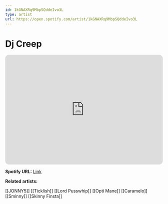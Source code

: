 ```yaml
---
id: 1kGNAXRq9MbpSQddeIvo3L
type: artist
url: https://open.spotify.com/artist/1kGNAXRq9MbpSQddeIvo3L
---
```

# Dj Creep

<iframe style="border-radius:12px" src="https://open.spotify.com/embed/artist/1kGNAXRq9MbpSQddeIvo3L" width="100%" height="352" frameBorder="0" allowfullscreen="" allow="autoplay; clipboard-write; encrypted-media; fullscreen; picture-in-picture" loading="lazy"></iframe>

**Spotify URL:** [Link](https://open.spotify.com/artist/1kGNAXRq9MbpSQddeIvo3L)

**Related artists:**

[[JONNY5]]
[[Ticklish]]
[[Lord Pusswhip]]
[[Opti Mane]]
[[Caramelo]]
[[Sminny]]
[[Skinny Finsta]]
